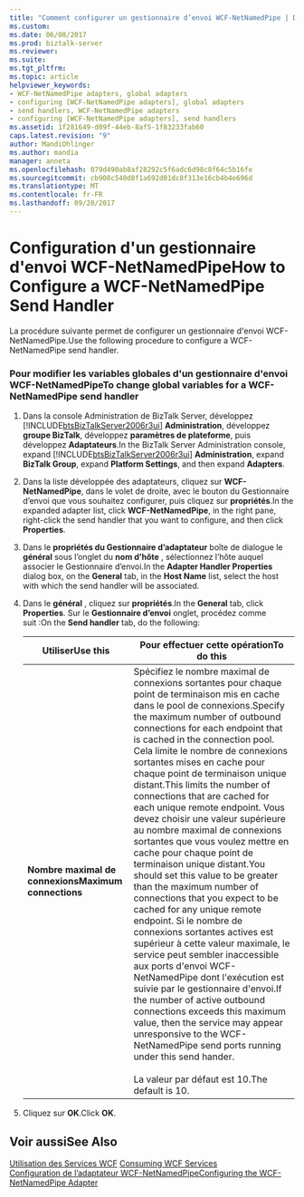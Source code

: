 ```yaml
---
title: "Comment configurer un gestionnaire d’envoi WCF-NetNamedPipe | Documents Microsoft"
ms.custom: 
ms.date: 06/08/2017
ms.prod: biztalk-server
ms.reviewer: 
ms.suite: 
ms.tgt_pltfrm: 
ms.topic: article
helpviewer_keywords:
- WCF-NetNamedPipe adapters, global adapters
- configuring [WCF-NetNamedPipe adapters], global adapters
- send handlers, WCF-NetNamedPipe adapters
- configuring [WCF-NetNamedPipe adapters], send handlers
ms.assetid: 1f281649-d09f-44eb-8af5-1f83233fab60
caps.latest.revision: "9"
author: MandiOhlinger
ms.author: mandia
manager: anneta
ms.openlocfilehash: 079d490ab8af28292c5f6adc6d98c8f64c5b16fe
ms.sourcegitcommit: cb908c540d8f1a692d01dc8f313e16cb4b4e696d
ms.translationtype: MT
ms.contentlocale: fr-FR
ms.lasthandoff: 09/20/2017
---
```

# <a name="how-to-configure-a-wcf-netnamedpipe-send-handler"></a><span data-ttu-id="77603-102">Configuration d'un gestionnaire d'envoi WCF-NetNamedPipe</span><span class="sxs-lookup"><span data-stu-id="77603-102">How to Configure a WCF-NetNamedPipe Send Handler</span></span>
<span data-ttu-id="77603-103">La procédure suivante permet de configurer un gestionnaire d'envoi WCF-NetNamedPipe.</span><span class="sxs-lookup"><span data-stu-id="77603-103">Use the following procedure to configure a WCF-NetNamedPipe send handler.</span></span>  
  
### <a name="to-change-global-variables-for-a-wcf-netnamedpipe-send-handler"></a><span data-ttu-id="77603-104">Pour modifier les variables globales d'un gestionnaire d'envoi WCF-NetNamedPipe</span><span class="sxs-lookup"><span data-stu-id="77603-104">To change global variables for a WCF-NetNamedPipe send handler</span></span>  
  
1.  <span data-ttu-id="77603-105">Dans la console Administration de BizTalk Server, développez [!INCLUDE[btsBizTalkServer2006r3ui](../includes/btsbiztalkserver2006r3ui-md.md)] **Administration**, développez **groupe BizTalk**, développez **paramètres de plateforme**, puis développez  **Adaptateurs**.</span><span class="sxs-lookup"><span data-stu-id="77603-105">In the BizTalk Server Administration console, expand [!INCLUDE[btsBizTalkServer2006r3ui](../includes/btsbiztalkserver2006r3ui-md.md)] **Administration**, expand **BizTalk Group**, expand **Platform Settings**, and then expand **Adapters**.</span></span>  
  
2.  <span data-ttu-id="77603-106">Dans la liste développée des adaptateurs, cliquez sur **WCF-NetNamedPipe**, dans le volet de droite, avec le bouton du Gestionnaire d’envoi que vous souhaitez configurer, puis cliquez sur **propriétés**.</span><span class="sxs-lookup"><span data-stu-id="77603-106">In the expanded adapter list, click **WCF-NetNamedPipe**, in the right pane, right-click the send handler that you want to configure, and then click **Properties**.</span></span>  
  
3.  <span data-ttu-id="77603-107">Dans le **propriétés du Gestionnaire d’adaptateur** boîte de dialogue le **général** sous l’onglet du **nom d’hôte** , sélectionnez l’hôte auquel associer le Gestionnaire d’envoi.</span><span class="sxs-lookup"><span data-stu-id="77603-107">In the **Adapter Handler Properties** dialog box, on the **General** tab, in the **Host Name** list, select the host with which the send handler will be associated.</span></span>  
  
4.  <span data-ttu-id="77603-108">Dans le **général** , cliquez sur **propriétés**.</span><span class="sxs-lookup"><span data-stu-id="77603-108">In the **General** tab, click **Properties**.</span></span> <span data-ttu-id="77603-109">Sur le **Gestionnaire d’envoi** onglet, procédez comme suit :</span><span class="sxs-lookup"><span data-stu-id="77603-109">On the **Send handler** tab, do the following:</span></span>  
  
    |<span data-ttu-id="77603-110">Utiliser</span><span class="sxs-lookup"><span data-stu-id="77603-110">Use this</span></span>|<span data-ttu-id="77603-111">Pour effectuer cette opération</span><span class="sxs-lookup"><span data-stu-id="77603-111">To do this</span></span>|  
    |--------------|----------------|  
    |<span data-ttu-id="77603-112">**Nombre maximal de connexions**</span><span class="sxs-lookup"><span data-stu-id="77603-112">**Maximum connections**</span></span>|<span data-ttu-id="77603-113">Spécifiez le nombre maximal de connexions sortantes pour chaque point de terminaison mis en cache dans le pool de connexions.</span><span class="sxs-lookup"><span data-stu-id="77603-113">Specify the maximum number of outbound connections for each endpoint that is cached in the connection pool.</span></span> <span data-ttu-id="77603-114">Cela limite le nombre de connexions sortantes mises en cache pour chaque point de terminaison unique distant.</span><span class="sxs-lookup"><span data-stu-id="77603-114">This limits the number of connections that are cached for each unique remote endpoint.</span></span> <span data-ttu-id="77603-115">Vous devez choisir une valeur supérieure au nombre maximal de connexions sortantes que vous voulez mettre en cache pour chaque point de terminaison unique distant.</span><span class="sxs-lookup"><span data-stu-id="77603-115">You should set this value to be greater than the maximum number of connections that you expect to be cached for any unique remote endpoint.</span></span> <span data-ttu-id="77603-116">Si le nombre de connexions sortantes actives est supérieur à cette valeur maximale, le service peut sembler inaccessible aux ports d'envoi WCF-NetNamedPipe dont l'exécution est suivie par le gestionnaire d'envoi.</span><span class="sxs-lookup"><span data-stu-id="77603-116">If the number of active outbound connections exceeds this maximum value, then the service may appear unresponsive to the WCF-NetNamedPipe send ports running under this send hander.</span></span><br /><br /> <span data-ttu-id="77603-117">La valeur par défaut est 10.</span><span class="sxs-lookup"><span data-stu-id="77603-117">The default is 10.</span></span>|  
  
5.  <span data-ttu-id="77603-118">Cliquez sur **OK**.</span><span class="sxs-lookup"><span data-stu-id="77603-118">Click **OK**.</span></span>  
  
## <a name="see-also"></a><span data-ttu-id="77603-119">Voir aussi</span><span class="sxs-lookup"><span data-stu-id="77603-119">See Also</span></span>  
 <span data-ttu-id="77603-120">[Utilisation des Services WCF](../core/consuming-wcf-services.md) </span><span class="sxs-lookup"><span data-stu-id="77603-120">[Consuming WCF Services](../core/consuming-wcf-services.md) </span></span>  
 [<span data-ttu-id="77603-121">Configuration de l’adaptateur WCF-NetNamedPipe</span><span class="sxs-lookup"><span data-stu-id="77603-121">Configuring the WCF-NetNamedPipe Adapter</span></span>](../core/configuring-the-wcf-netnamedpipe-adapter.md)